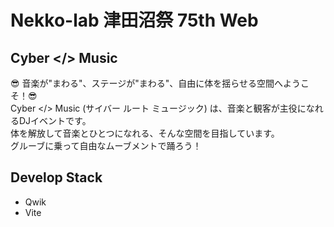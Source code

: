 # Nekko-lab 津田沼祭 75th Web
## Cyber </> Music
😎 音楽が​"まわる​"、​ステージが​"まわる​"、​自由に​体を​揺らせる​空間へようこそ！​ 😎  
Cyber </> Music (サイバー ルート ミュージック) は、​音楽と​観客が​主役に​なれる​DJイベントです。  
体を​解放して​音楽と​ひとつに​なれる、​そんな​空間を​目指しています。  
グルーブに​乗って​自由な​ムーブメントで​踊ろう！

## Develop Stack
- Qwik
- Vite